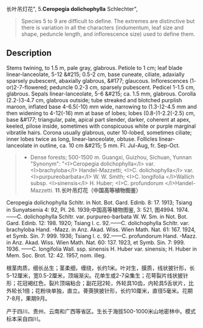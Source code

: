 长叶吊灯花",
5.**Ceropegia dolichophylla** Schlechter",

> Species 5 to 9 are difficult to define. The extremes are distinctive but there is variation in all the characters (indumentum, leaf size and shape, peduncle length, and inflorescence size) used to define them.

## Description
Stems twining, to 1.5 m, pale gray, glabrous. Petiole to 1 cm; leaf blade linear-lanceolate, 5-12 &amp;#215; 0.5-2 cm, base cuneate, ciliate, adaxially sparsely pubescent, abaxially glabrous, &amp;#177; glaucous. Inflorescences (1- or)2-7-flowered; peduncle 0.2-3 cm, sparsely pubescent. Pedicel 1-1.5 cm, glabrous. Sepals linear-lanceolate, 5-6 &amp;#215; ca. 1.5 mm, glabrous. Corolla (2.2-)3-4.7 cm, glabrous outside; tube streaked and blotched purplish maroon, inflated base 4-6.5(-10) mm wide, narrowing to (1.3-)2-4.5 mm and then widening to 4-12(-16) mm at base of lobes; lobes (0.8-)1-2.2(-2.5) cm, base &amp;#177; triangular, pale, apical part slender, darker, coherent at apex, keeled, pilose inside, sometimes with conspicuous white or purple marginal vibratile hairs. Corona usually glabrous, outer 10-lobed, sometimes ciliate; inner lobes twice as long, linear-lanceolate, obtuse. Follicles linear-lanceolate in outline, ca. 10 cm &amp;#215; 5 mm. Fl. Jul-Aug, fr. Sep-Oct.

> * Dense forests; 500-1500 m. Guangxi, Guizhou, Sichuan, Yunnan
  "Synonym": "&lt;I&gt;Ceropegia dolichophylla&lt;/I&gt; var. &lt;I&gt;brachyloba&lt;/I&gt; Handel-Mazzetti; &lt;I&gt;C. dolichophylla&lt;/I&gt; var. &lt;I&gt;purpureobarbata&lt;/I&gt; W. W. Smith; &lt;I&gt;C. longifolia &lt;/I&gt;Wallich subsp. &lt;I&gt;sinensis&lt;/I&gt; H. Huber; &lt;I&gt;C. profundorum &lt;/I&gt;Handel-Mazzetti.
**11.长叶吊灯花（中国高等植物图鉴）**

Ceropegia dolichophylla Schltr. in Not. Bot. Gard. Edinb. 8: 17. 1913; Tsiang in Sunyatsenia 4: 92, Pl. 26. 1939;中国高等植物图鉴, 3: 521, 图4994. 1974. ——C. dolichophylla Schltr. var. purpureo-barbata W. W. Sm. in Not. Bot. Gard. Edinb. 12: 198. 1920; Tsiang l. c. 92.——C. dolichophylla Schltr. var. brachyloba Hand. -Mazz. in Anz. Akad. Wiss. Wien Math. Nat. 61: 167. 1924, et Symb. Sin. 7: 999. 1936; Tsiang l. c. 92.——C. profundorum Hand. -Mazz. in Anz. Akad. Wiss. Wien Math. Nat. 60: 137. 1923, et Symb. Sin. 7: 999. 1936. ——C. longifolia Wall. ssp. sinensis H. Huber var. sinensis; H. Huber in Mem. Soc. Brot. 12: 42. 1957, nom. illeg.

根茎肉质，细长丛生；茎柔细，缠绕，长约1米。叶对生，膜质，线状披针形，长5-12厘米，宽0.5-2厘米，顶端渐尖。花单生或2-7朵集生；花萼裂片线状披针形；花冠褐红色，裂片顶端粘合；副花冠2轮，外轮具10齿，内轮具5舌状片，比外轮长1倍；花粉块单独，直立。蓇葖狭披针形，长约10厘米，直径5毫米。花期7-8月，果期9月。

产于四川、贵州、云南和广西等省区。生长于海拔500-1000米山地密林中。模式标本采自四川。
